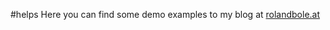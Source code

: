 #helps
Here you can find some demo examples to my blog at <a href="http://rolandbole.at" target="_blank">rolandbole.at</a>


